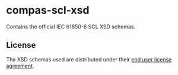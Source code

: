# compas-scl-xsd
Contains the official IEC 61850-6 SCL XSD schemas.

## License
The XSD schemas used are distributed under their [end user license agreement](./license/CC-EULA.pdf).
